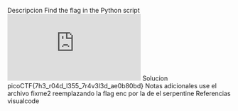 Descripcion
Find the flag in the Python script![Download Python script](https://artifacts.picoctf.net/c/35/serpentine.py)
Solucion
picoCTF{7h3_r04d_l355_7r4v3l3d_ae0b80bd}
Notas adicionales
use el archivo fixme2 reemplazando la flag enc por la de el serpentine
Referencias
visualcode